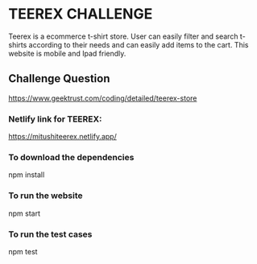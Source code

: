 # TEEREX CHALLENGE

Teerex is a ecommerce t-shirt store. User can easily filter and search t-shirts according to their needs and can easily add items to the cart. This website is mobile and Ipad friendly.

## Challenge Question

https://www.geektrust.com/coding/detailed/teerex-store

### Netlify link for TEEREX:
https://mitushiteerex.netlify.app/

### To download the dependencies
npm install

### To run the website
npm start

### To run the test cases
npm test
